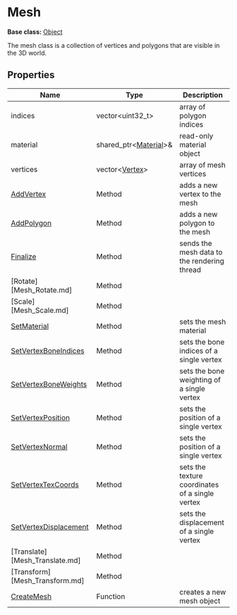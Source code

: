 # Mesh

**Base class:** [Object](Object.md)

The mesh class is a collection of vertices and polygons that are visible in the 3D world.

## Properties

| Name | Type | Description |
| --- | --- | --- |
| indices | vector<uint32_t\> | array of polygon indices |
| material | shared_ptr<[Material](Material.md)\>& | read-only material object |
| vertices | vector<[Vertex](Vertex)\> | array of mesh vertices |
| [AddVertex](Mesh_AddVertex.md) | Method | adds a new vertex to the mesh |
| [AddPolygon](Mesh_AddPolygon.md) | Method | adds a new polygon to the mesh |
| [Finalize](Mesh_Finalize.md) | Method | sends the mesh data to the rendering thread |
| [Rotate][Mesh_Rotate.md] | Method | |
| [Scale][Mesh_Scale.md] | Method | |
| [SetMaterial](Mesh_SetMaterial.md) | Method | sets the mesh material |
| [SetVertexBoneIndices](Mesh_SetVertexBoneIndices.md) | Method | sets the bone indices of a single vertex |
| [SetVertexBoneWeights](Mesh_SetVertexBoneWeights.md) | Method | sets the bone weighting of a single vertex |
| [SetVertexPosition](Mesh_SetVertexPosition.md) | Method | sets the position of a single vertex |
| [SetVertexNormal](Mesh_SetVertezNormal.md) | Method | sets the position of a single vertex |
| [SetVertexTexCoords](Mesh_SetVertexTexCoords.md) | Method | sets the texture coordinates of a single vertex |
| [SetVertexDisplacement](Mesh_SetVertexDisplacement.md) | Method | sets the displacement of a single vertex |
| [Translate][Mesh_Translate.md] | Method | |
| [Transform][Mesh_Transform.md] | Method | |
| [CreateMesh](Mesh_CreateMesh.md) | Function | creates a new mesh object |
